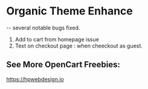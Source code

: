 # Organic Theme Enhance
-- several notable bugs fixed. 

1. Add to cart from homepage issue
2. Text on checkout page : when cheeckout as guest. 

## See More OpenCart Freebies:  
https://hpwebdesign.io  

